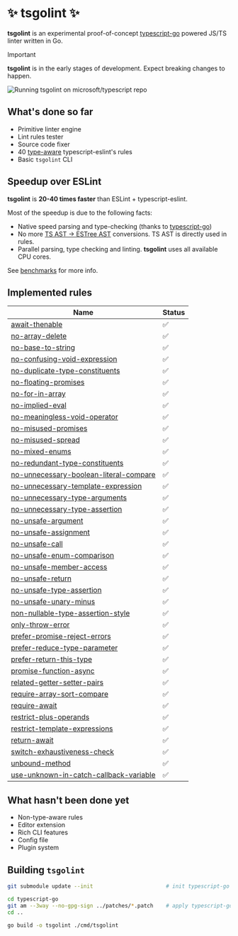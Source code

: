 # ✨ tsgolint ✨

**tsgolint** is an experimental proof-of-concept [typescript-go](https://github.com/microsoft/typescript-go) powered JS/TS linter written in Go.

> [!IMPORTANT]
> **tsgolint** is in the early stages of development. Expect breaking changes to happen.

![Running tsgolint on microsoft/typescript repo](./docs/record.gif)

## What's done so far

- Primitive linter engine
- Lint rules tester
- Source code fixer
- 40 [type-aware](https://typescript-eslint.io/blog/typed-linting) typescript-eslint's rules
- Basic `tsgolint` CLI

## Speedup over ESLint

**tsgolint** is **20-40 times faster** than ESLint + typescript-eslint.

Most of the speedup is due to the following facts:

- Native speed parsing and type-checking (thanks to [typescript-go](https://github.com/microsoft/typescript-go))
- No more [TS AST -> ESTree AST](https://typescript-eslint.io/blog/asts-and-typescript-eslint/#ast-formats) conversions. TS AST is directly used in rules.
- Parallel parsing, type checking and linting. **tsgolint** uses all available CPU cores.

See [benchmarks](./benchmarks/README.md) for more info.

## Implemented rules

| Name                                                                                                                | Status |
| ------------------------------------------------------------------------------------------------------------------- | ------ |
| [await-thenable](https://typescript-eslint.io/rules/await-thenable)                                                 | ✅     |
| [no-array-delete](https://typescript-eslint.io/rules/no-array-delete)                                               | ✅     |
| [no-base-to-string](https://typescript-eslint.io/rules/no-base-to-string)                                           | ✅     |
| [no-confusing-void-expression](https://typescript-eslint.io/rules/no-confusing-void-expression)                     | ✅     |
| [no-duplicate-type-constituents](https://typescript-eslint.io/rules/no-duplicate-type-constituents)                 | ✅     |
| [no-floating-promises](https://typescript-eslint.io/rules/no-floating-promises)                                     | ✅     |
| [no-for-in-array](https://typescript-eslint.io/rules/no-for-in-array)                                               | ✅     |
| [no-implied-eval](https://typescript-eslint.io/rules/no-implied-eval)                                               | ✅     |
| [no-meaningless-void-operator](https://typescript-eslint.io/rules/no-meaningless-void-operator)                     | ✅     |
| [no-misused-promises](https://typescript-eslint.io/rules/no-misused-promises)                                       | ✅     |
| [no-misused-spread](https://typescript-eslint.io/rules/no-misused-spread)                                           | ✅     |
| [no-mixed-enums](https://typescript-eslint.io/rules/no-mixed-enums)                                                 | ✅     |
| [no-redundant-type-constituents](https://typescript-eslint.io/rules/no-redundant-type-constituents)                 | ✅     |
| [no-unnecessary-boolean-literal-compare](https://typescript-eslint.io/rules/no-unnecessary-boolean-literal-compare) | ✅     |
| [no-unnecessary-template-expression](https://typescript-eslint.io/rules/no-unnecessary-template-expression)         | ✅     |
| [no-unnecessary-type-arguments](https://typescript-eslint.io/rules/no-unnecessary-type-arguments)                   | ✅     |
| [no-unnecessary-type-assertion](https://typescript-eslint.io/rules/no-unnecessary-type-assertion)                   | ✅     |
| [no-unsafe-argument](https://typescript-eslint.io/rules/no-unsafe-argument)                                         | ✅     |
| [no-unsafe-assignment](https://typescript-eslint.io/rules/no-unsafe-assignment)                                     | ✅     |
| [no-unsafe-call](https://typescript-eslint.io/rules/no-unsafe-call)                                                 | ✅     |
| [no-unsafe-enum-comparison](https://typescript-eslint.io/rules/no-unsafe-enum-comparison)                           | ✅     |
| [no-unsafe-member-access](https://typescript-eslint.io/rules/no-unsafe-member-access)                               | ✅     |
| [no-unsafe-return](https://typescript-eslint.io/rules/no-unsafe-return)                                             | ✅     |
| [no-unsafe-type-assertion](https://typescript-eslint.io/rules/no-unsafe-type-assertion)                             | ✅     |
| [no-unsafe-unary-minus](https://typescript-eslint.io/rules/no-unsafe-unary-minus)                                   | ✅     |
| [non-nullable-type-assertion-style](https://typescript-eslint.io/rules/non-nullable-type-assertion-style)           | ✅     |
| [only-throw-error](https://typescript-eslint.io/rules/only-throw-error)                                             | ✅     |
| [prefer-promise-reject-errors](https://typescript-eslint.io/rules/prefer-promise-reject-errors)                     | ✅     |
| [prefer-reduce-type-parameter](https://typescript-eslint.io/rules/prefer-reduce-type-parameter)                     | ✅     |
| [prefer-return-this-type](https://typescript-eslint.io/rules/prefer-return-this-type)                               | ✅     |
| [promise-function-async](https://typescript-eslint.io/rules/promise-function-async)                                 | ✅     |
| [related-getter-setter-pairs](https://typescript-eslint.io/rules/related-getter-setter-pairs)                       | ✅     |
| [require-array-sort-compare](https://typescript-eslint.io/rules/require-array-sort-compare)                         | ✅     |
| [require-await](https://typescript-eslint.io/rules/require-await)                                                   | ✅     |
| [restrict-plus-operands](https://typescript-eslint.io/rules/restrict-plus-operands)                                 | ✅     |
| [restrict-template-expressions](https://typescript-eslint.io/rules/restrict-template-expressions)                   | ✅     |
| [return-await](https://typescript-eslint.io/rules/return-await)                                                     | ✅     |
| [switch-exhaustiveness-check](https://typescript-eslint.io/rules/switch-exhaustiveness-check)                       | ✅     |
| [unbound-method](https://typescript-eslint.io/rules/unbound-method)                                                 | ✅     |
| [use-unknown-in-catch-callback-variable](https://typescript-eslint.io/rules/use-unknown-in-catch-callback-variable) | ✅     |

## What hasn't been done yet

- Non-type-aware rules
- Editor extension
- Rich CLI features
- Config file
- Plugin system

## Building `tsgolint`

```bash
git submodule update --init                       # init typescript-go submodule

cd typescript-go
git am --3way --no-gpg-sign ../patches/*.patch    # apply typescript-go patches
cd ..

go build -o tsgolint ./cmd/tsgolint
```
